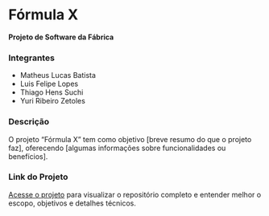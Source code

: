 # Fórmula X  

**Projeto de Software da Fábrica**  

### Integrantes  
- Matheus Lucas Batista  
- Luis Felipe Lopes  
- Thiago Hens Suchi  
- Yuri Ribeiro Zetoles  

### Descrição  
O projeto “Fórmula X” tem como objetivo [breve resumo do que o projeto faz], oferecendo [algumas informações sobre funcionalidades ou benefícios].   

### Link do Projeto  
[Acesse o projeto](https://link-do-projeto-aqui.com) para visualizar o repositório completo e entender melhor o escopo, objetivos e detalhes técnicos.
